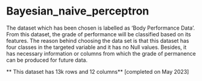 # Bayesian_naive_perceptron

The dataset which has been chosen is labelled as ‘Body
Performance Data’. From this dataset, the grade of performance
will be classified based on its features. The reason behind
choosing the data set is that this dataset has four classes in the
targeted variable and it has no Null values. Besides, it has
necessary information or columns from which the grade of
permanence can be produced for future data.

** This dataset has 13k rows and 12 columns**
[completed on May 2023]
